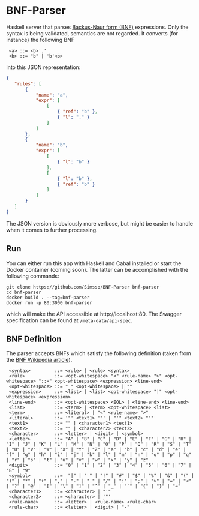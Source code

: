 # BNF-Parser
Haskell server that parses [Backus-Naur form (BNF)](https://en.wikipedia.org/wiki/Backus%E2%80%93Naur_form) expressions. Only the syntax is being validated, semantics are not regarded. It converts (for instance) the following BNF
```
 <a> ::= <b>'.'
 <b> ::= "b" | 'b'<b>
 ```
 into this JSON representation:
 ```json
 {
    "rules": [
        {
            "name": "a",
            "expr": [
                [
                    { "ref": "b" },
                    { "l": "." }
                ]
            ]
        },
        {
            "name": "b",
            "expr": [
                [
                    { "l": "b" }
                ],
                [
                    { "l": "b" },
                    { "ref": "b" }
                ]
            ]
        }
    ]
}
```
The JSON version is obviously more verbose, but might be easier to handle when it comes to further processing.
 
## Run
You can either run this app with Haskell and Cabal installed or start the Docker container (coming soon). The latter can be accomplished with the following commands:
```
git clone https://github.com/Simsso/BNF-Parser bnf-parser
cd bnf-parser
docker build . --tag=bnf-parser
docker run -p 80:3000 bnf-parser
```
which will make the API accessible at http://localhost:80. The Swagger specification can be found at `/meta-data/api-spec`.

## BNF Definition
The parser accepts BNFs which satisfy the following definition (taken from the [BNF Wikipedia article](https://en.wikipedia.org/wiki/Backus%E2%80%93Naur_form)).
```
 <syntax>         ::= <rule> | <rule> <syntax>
 <rule>           ::= <opt-whitespace> "<" <rule-name> ">" <opt-whitespace> "::=" <opt-whitespace> <expression> <line-end>
 <opt-whitespace> ::= " " <opt-whitespace> | ""
 <expression>     ::= <list> | <list> <opt-whitespace> "|" <opt-whitespace> <expression>
 <line-end>       ::= <opt-whitespace> <EOL> | <line-end> <line-end>
 <list>           ::= <term> | <term> <opt-whitespace> <list>
 <term>           ::= <literal> | "<" <rule-name> ">"
 <literal>        ::= '"' <text1> '"' | "'" <text2> "'"
 <text1>          ::= "" | <character1> <text1>
 <text2>          ::= "" | <character2> <text2>
 <character>      ::= <letter> | <digit> | <symbol>
 <letter>         ::= "A" | "B" | "C" | "D" | "E" | "F" | "G" | "H" | "I" | "J" | "K" | "L" | "M" | "N" | "O" | "P" | "Q" | "R" | "S" | "T" | "U" | "V" | "W" | "X" | "Y" | "Z" | "a" | "b" | "c" | "d" | "e" | "f" | "g" | "h" | "i" | "j" | "k" | "l" | "m" | "n" | "o" | "p" | "q" | "r" | "s" | "t" | "u" | "v" | "w" | "x" | "y" | "z"
 <digit>          ::= "0" | "1" | "2" | "3" | "4" | "5" | "6" | "7" | "8" | "9"
 <symbol>         ::=  "|" | " " | "!" | "#" | "$" | "%" | "&" | "(" | ")" | "*" | "+" | "," | "-" | "." | "/" | ":" | ";" | ">" | "=" | "<" | "?" | "@" | "[" | "\" | "]" | "^" | "_" | "`" | "{" | "}" | "~"
 <character1>     ::= <character> | "'"
 <character2>     ::= <character> | '"'
 <rule-name>      ::= <letter> | <rule-name> <rule-char>
 <rule-char>      ::= <letter> | <digit> | "-"
```
